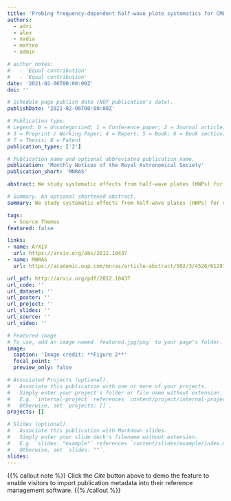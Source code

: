 ```yaml
---
title: 'Probing frequency-dependent half-wave plate systematics for CMB experiments with full-sky beam convolution simulations'
authors:
  - adri
  - alex
  - nadia
  - matteo
  - admin

# author_notes:
#   - 'Equal contribution'
#   - 'Equal contribution'
date: '2021-02-06T00:00:00Z'
doi: ''

# Schedule page publish date (NOT publication's date).
publishDate: '2021-02-06T00:00:00Z'

# Publication type.
# Legend: 0 = Uncategorized; 1 = Conference paper; 2 = Journal article;
# 3 = Preprint / Working Paper; 4 = Report; 5 = Book; 6 = Book section;
# 7 = Thesis; 8 = Patent
publication_types: ['2']

# Publication name and optional abbreviated publication name.
publication: 'Monthly Notices of the Royal Astronomical Society'
publication_short: 'MNRAS'

abstract: We study systematic effects from half-wave plates (HWPs) for cosmic microwave background (CMB) experiments using full-sky time-domain beam convolution simulations. Using an optical model for a fiducial spaceborne two-lens refractor telescope, we investigate how different HWP configurations optimized for dichroic detectors centred at 95 and 150 GHz impact the reconstruction of primordial B-mode polarization. We pay particular attention to possible biases arising from the interaction of frequency dependent HWP non-idealities with polarized Galactic dust emission and the interaction between the HWP and the instrumental beam. To produce these simulations, we have extended the capabilities of the publicly available beamconv code. To our knowledge, we produce the first time-domain simulations that include both HWP non-idealities and realistic full-sky beam convolution. Our analysis shows how certain achromatic HWP configurations produce significant systematic polarization angle offsets that vary for sky components with different frequency dependence. Our analysis also demonstrates that once we account for interactions with HWPs, realistic beam models with non-negligible cross-polarization and sidelobes will cause significant B-mode residuals that will have to be extensively modelled in some cases.

# Summary. An optional shortened abstract.
summary: We study systematic effects from half-wave plates (HWPs) for cosmic microwave background (CMB) experiments using full-sky time-domain beam convolution simulations.

tags:
  - Source Themes
featured: false

links:
- name: ArXiV
  url: https://arxiv.org/abs/2012.10437
- name: MNRAS
  url: https://academic.oup.com/mnras/article-abstract/502/3/4526/6129795?redirectedFrom=fulltext

url_pdf: http://arxiv.org/pdf/2012.10437
url_code: ''
url_dataset: ''
url_poster: ''
url_project: ''
url_slides: ''
url_source: ''
url_video: ''

# Featured image
# To use, add an image named `featured.jpg/png` to your page's folder.
image:
  caption: 'Image credit: **Figure 2**'
  focal_point: ''
  preview_only: false

# Associated Projects (optional).
#   Associate this publication with one or more of your projects.
#   Simply enter your project's folder or file name without extension.
#   E.g. `internal-project` references `content/project/internal-project/index.md`.
#   Otherwise, set `projects: []`.
projects: []

# Slides (optional).
#   Associate this publication with Markdown slides.
#   Simply enter your slide deck's filename without extension.
#   E.g. `slides: "example"` references `content/slides/example/index.md`.
#   Otherwise, set `slides: ""`.
slides:
---
```


{{% callout note %}}
Click the _Cite_ button above to demo the feature to enable visitors to import publication metadata into their reference management software.
{{% /callout %}}

<!-- Supplementary notes can be added here, including [code and math](https://wowchemy.com/docs/content/writing-markdown-latex/). -->
